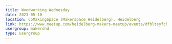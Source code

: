 ```yaml
---
title: Woodworking Wednesday
date: 2023-05-10
location: CoMakingSpace (Makerspace Heidelberg), Heidelberg
link: https://www.meetup.com/heidelberg-makers-meetup/events/dfbltsyfchbnb/
usergroup: makershd
type: usergroup
---
```

